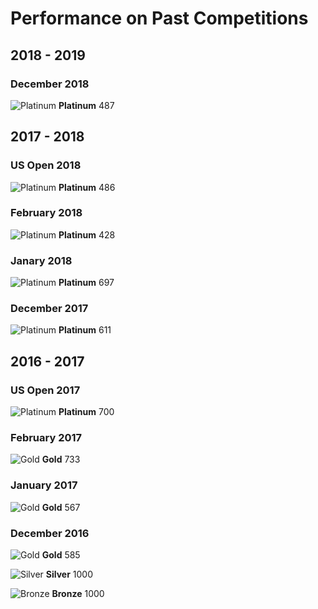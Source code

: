 # Performance on Past Competitions
## 2018 - 2019
### December 2018
![Platinum](http://www.usaco.org/current/images/medal_platinum.png) **Platinum** 487
## 2017 - 2018
### US Open 2018
![Platinum](http://www.usaco.org/current/images/medal_platinum.png) **Platinum** 486
### February 2018
![Platinum](http://www.usaco.org/current/images/medal_platinum.png) **Platinum** 428
### Janary 2018
![Platinum](http://www.usaco.org/current/images/medal_platinum.png) **Platinum** 697
### December 2017
![Platinum](http://www.usaco.org/current/images/medal_platinum.png) **Platinum** 611

## 2016 - 2017
### US Open 2017
![Platinum](http://www.usaco.org/current/images/medal_platinum.png) **Platinum** 700
### February 2017
![Gold](http://www.usaco.org/current/images/medal_gold.png) **Gold** 733
### January 2017
![Gold](http://www.usaco.org/current/images/medal_gold.png) **Gold** 567

### December 2016
![Gold](http://www.usaco.org/current/images/medal_gold.png) **Gold** 585

![Silver](http://www.usaco.org/current/images/medal_silver.png) **Silver** 1000

![Bronze](http://www.usaco.org/current/images/medal_bronze.png) **Bronze** 1000
